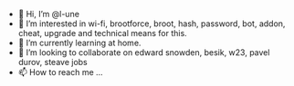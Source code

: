 - 👋 Hi, I’m @l-une
- 👀 I’m interested in wi-fi, brootforce, broot, hash, password, bot, addon, cheat, upgrade and technical means for this.
- 🌱 I’m currently learning at home.
- 💞️ I’m looking to collaborate on edward snowden, besik, w23, pavel durov, steave jobs
- 📫 How to reach me ...

<!---
l-une/l-une is a ✨ special ✨ repository because its `README.md` (this file) appears on your GitHub profile.
You can click the Preview link to take a look at your changes.
--->
